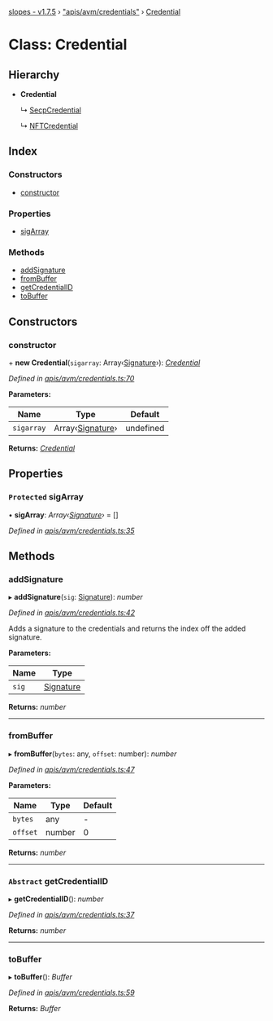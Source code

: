 [slopes - v1.7.5](../README.md) › ["apis/avm/credentials"](../modules/_apis_avm_credentials_.md) › [Credential](_apis_avm_credentials_.credential.md)

# Class: Credential

## Hierarchy

* **Credential**

  ↳ [SecpCredential](_apis_avm_credentials_.secpcredential.md)

  ↳ [NFTCredential](_apis_avm_credentials_.nftcredential.md)

## Index

### Constructors

* [constructor](_apis_avm_credentials_.credential.md#constructor)

### Properties

* [sigArray](_apis_avm_credentials_.credential.md#protected-sigarray)

### Methods

* [addSignature](_apis_avm_credentials_.credential.md#addsignature)
* [fromBuffer](_apis_avm_credentials_.credential.md#frombuffer)
* [getCredentialID](_apis_avm_credentials_.credential.md#abstract-getcredentialid)
* [toBuffer](_apis_avm_credentials_.credential.md#tobuffer)

## Constructors

###  constructor

\+ **new Credential**(`sigarray`: Array‹[Signature](_apis_avm_types_.signature.md)›): *[Credential](_apis_avm_credentials_.credential.md)*

*Defined in [apis/avm/credentials.ts:70](https://github.com/ava-labs/slopes/blob/db73b16/src/apis/avm/credentials.ts#L70)*

**Parameters:**

Name | Type | Default |
------ | ------ | ------ |
`sigarray` | Array‹[Signature](_apis_avm_types_.signature.md)› |  undefined |

**Returns:** *[Credential](_apis_avm_credentials_.credential.md)*

## Properties

### `Protected` sigArray

• **sigArray**: *Array‹[Signature](_apis_avm_types_.signature.md)›* =  []

*Defined in [apis/avm/credentials.ts:35](https://github.com/ava-labs/slopes/blob/db73b16/src/apis/avm/credentials.ts#L35)*

## Methods

###  addSignature

▸ **addSignature**(`sig`: [Signature](_apis_avm_types_.signature.md)): *number*

*Defined in [apis/avm/credentials.ts:42](https://github.com/ava-labs/slopes/blob/db73b16/src/apis/avm/credentials.ts#L42)*

Adds a signature to the credentials and returns the index off the added signature.

**Parameters:**

Name | Type |
------ | ------ |
`sig` | [Signature](_apis_avm_types_.signature.md) |

**Returns:** *number*

___

###  fromBuffer

▸ **fromBuffer**(`bytes`: any, `offset`: number): *number*

*Defined in [apis/avm/credentials.ts:47](https://github.com/ava-labs/slopes/blob/db73b16/src/apis/avm/credentials.ts#L47)*

**Parameters:**

Name | Type | Default |
------ | ------ | ------ |
`bytes` | any | - |
`offset` | number | 0 |

**Returns:** *number*

___

### `Abstract` getCredentialID

▸ **getCredentialID**(): *number*

*Defined in [apis/avm/credentials.ts:37](https://github.com/ava-labs/slopes/blob/db73b16/src/apis/avm/credentials.ts#L37)*

**Returns:** *number*

___

###  toBuffer

▸ **toBuffer**(): *Buffer*

*Defined in [apis/avm/credentials.ts:59](https://github.com/ava-labs/slopes/blob/db73b16/src/apis/avm/credentials.ts#L59)*

**Returns:** *Buffer*
